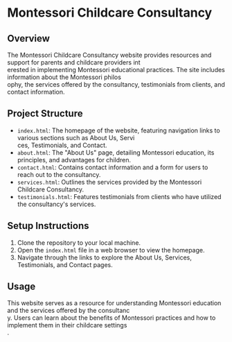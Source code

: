 
# Montessori Childcare Consultancy

## Overview

The Montessori Childcare Consultancy website provides resources and support for parents and childcare providers int\
erested in implementing Montessori educational practices. The site includes information about the Montessori philos\
ophy, the services offered by the consultancy, testimonials from clients, and contact information.

## Project Structure

- `index.html`: The homepage of the website, featuring navigation links to various sections such as About Us, Servi\
ces, Testimonials, and Contact.
- `about.html`: The "About Us" page, detailing Montessori education, its principles, and advantages for children.
- `contact.html`: Contains contact information and a form for users to reach out to the consultancy.
- `services.html`: Outlines the services provided by the Montessori Childcare Consultancy.
- `testimonials.html`: Features testimonials from clients who have utilized the consultancy's services.

## Setup Instructions

1. Clone the repository to your local machine.
2. Open the `index.html` file in a web browser to view the homepage.
3. Navigate through the links to explore the About Us, Services, Testimonials, and Contact pages.

## Usage

This website serves as a resource for understanding Montessori education and the services offered by the consultanc\
y. Users can learn about the benefits of Montessori practices and how to implement them in their childcare settings\
.
